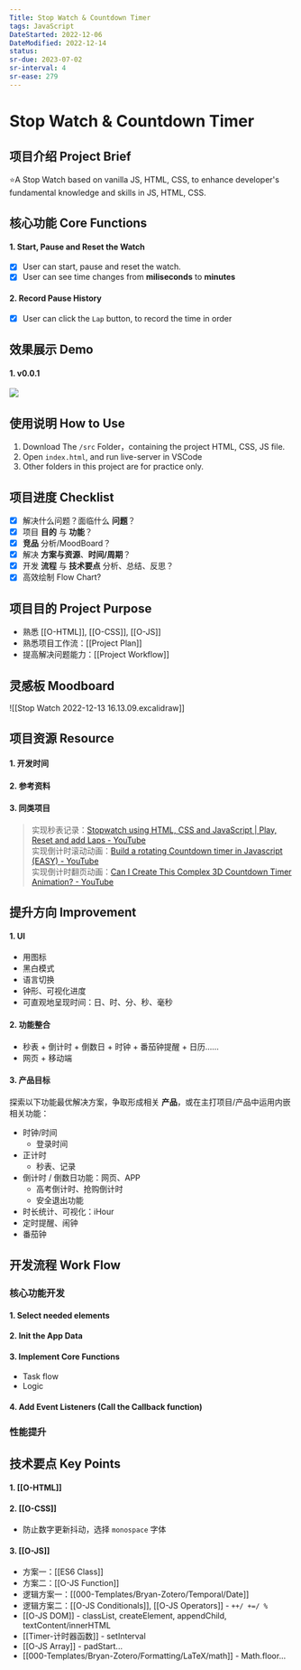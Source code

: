 ```yaml
---
Title: Stop Watch & Countdown Timer
tags: JavaScript
DateStarted: 2022-12-06 
DateModified: 2022-12-14
status:
sr-due: 2023-07-02
sr-interval: 4
sr-ease: 279
---
```


# Stop Watch & Countdown Timer

## 项目介绍 Project Brief

⭐A Stop Watch based on vanilla JS, HTML, CSS, to enhance developer's fundamental knowledge and skills in JS, HTML, CSS.

## 核心功能 Core Functions

#### 1. Start, Pause and Reset the Watch

- [x] User can start, pause and reset the watch.
- [x] User can see time changes from **miliseconds** to **minutes**

#### 2. Record Pause History

- [x] User can click the `Lap` button, to record the time in order

## 效果展示 Demo

#### 1. v0.0.1

![](https://cdn.nlark.com/yuque/0/2022/gif/29677165/1671015466596-c8c189fd-1b12-41a1-9d3d-057c103629b7.gif)

## 使用说明 How to Use

1. Download The `/src` Folder，containing the project HTML, CSS, JS file.
2. Open `index.html`, and run live-server in VSCode
3. Other folders in this project are for practice only.

## 项目进度 Checklist

- [x] 解决什么问题？面临什么 **问题**？
- [x] 项目 **目的** 与 **功能**？
- [x] **竞品** 分析/MoodBoard？
- [x] 解决 **方案与资源**、**时间/周期**？
- [x] 开发 **流程** 与 **技术要点** 分析、总结、反思？
- [x] 高效绘制 Flow Chart?

## 项目目的 Project Purpose

- 熟悉 [[O-HTML]], [[O-CSS]], [[O-JS]]
- 熟悉项目工作流：[[Project Plan]]
- 提高解决问题能力：[[Project Workflow]]

## 灵感板 Moodboard

![[Stop Watch 2022-12-13 16.13.09.excalidraw]]

## 项目资源 Resource

#### 1. 开发时间

#### 2. 参考资料

#### 3. 同类项目

> 实现秒表记录：[Stopwatch using HTML, CSS and JavaScript | Play, Reset and add Laps - YouTube](https://www.youtube.com/watch?v=2TLjO0MlBLg)  
> 实现倒计时滚动动画：[Build a rotating Countdown timer in Javascript (EASY) - YouTube](https://www.youtube.com/watch?v=VqToCBmqq6w&list=PLWzGaZzzTKsewuFLazXSDDZa9wbEkBoay)  
> 实现倒计时翻页动画：[Can I Create This Complex 3D Countdown Timer Animation? - YouTube](https://www.youtube.com/watch?v=p_6IuhmBsfc)

## 提升方向 Improvement

#### 1. UI

- 用图标
- 黑白模式
- 语言切换
- 钟形、可视化进度
- 可直观地呈现时间：日、时、分、秒、毫秒

#### 2. 功能整合

- 秒表 + 倒计时 + 倒数日 + 时钟 + 番茄钟提醒 + 日历……
- 网页 + 移动端

#### 3. 产品目标

探索以下功能最优解决方案，争取形成相关 **产品**，或在主打项目/产品中运用内嵌相关功能：

- 时钟/时间
  - 登录时间
- 正计时
  - 秒表、记录
- 倒计时 / 倒数日功能：网页、APP
  - 高考倒计时、抢购倒计时
  - 安全退出功能
- 时长统计、可视化：iHour
- 定时提醒、闹钟
- 番茄钟

## 开发流程 Work Flow

### 核心功能开发

#### 1. Select needed elements

#### 2. Init the App Data

#### 3. Implement Core Functions

- Task flow
- Logic

#### 4. Add Event Listeners (Call the Callback function)

### 性能提升

## 技术要点 Key Points

#### 1. [[O-HTML]]

#### 2. [[O-CSS]]

- 防止数字更新抖动，选择 `monospace` 字体

#### 3. [[O-JS]]

- 方案一：[[ES6 Class]]
- 方案二：[[O-JS Function]]
- 逻辑方案一：[[000-Templates/Bryan-Zotero/Temporal/Date]]
- 逻辑方案二：[[O-JS Conditionals]], [[O-JS Operators]] - `++/ +=/ %`
- [[O-JS DOM]] - classList, createElement, appendChild, textContent/innerHTML
- [[Timer-计时器函数]] - setInterval
- [[O-JS Array]] - padStart...
- [[000-Templates/Bryan-Zotero/Formatting/LaTeX/math]] - Math.floor...
